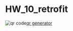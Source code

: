 # HW_10_retrofit
<img src='https://chart.googleapis.com/chart?cht=qr&chl=https%3A%2F%2Fdrive.google.com%2Fdrive%2Ffolders%2F1uYGS8J7oEkXZV4IPizlPudfjQnMZGlT4&chs=180x180&choe=UTF-8&chld=L|2' rel='nofollow' alt='qr code'><a href='http://ua.qr-code-generator.com' border='0' style='cursor:default'  rel='nofollow'>qr generator</a>

